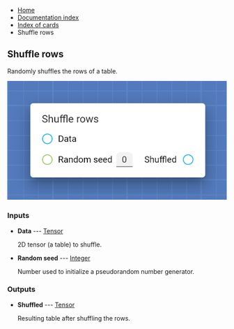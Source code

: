 <ul class="breadcrumb">
    <li><a href="">Home</a></li>
    <li><a href="documentation">Documentation index</a></li>
    <li><a href="cards/">Index of cards</a></li>
    <li>Shuffle rows</li>
</ul>

## Shuffle rows

Randomly shuffles the rows of a table.

!["Shuffle rows" card](assets/img/cards/shuffleRows.png)


### Inputs


* **Data** --- [Tensor](types/Tensor)

  2D tensor (a table) to shuffle.

* **Random seed** --- [Integer](types/Integer)

  Number used to initialize a pseudorandom number generator.





### Outputs


* **Shuffled** --- [Tensor](types/Tensor)

  Resulting table after shuffling the rows.




